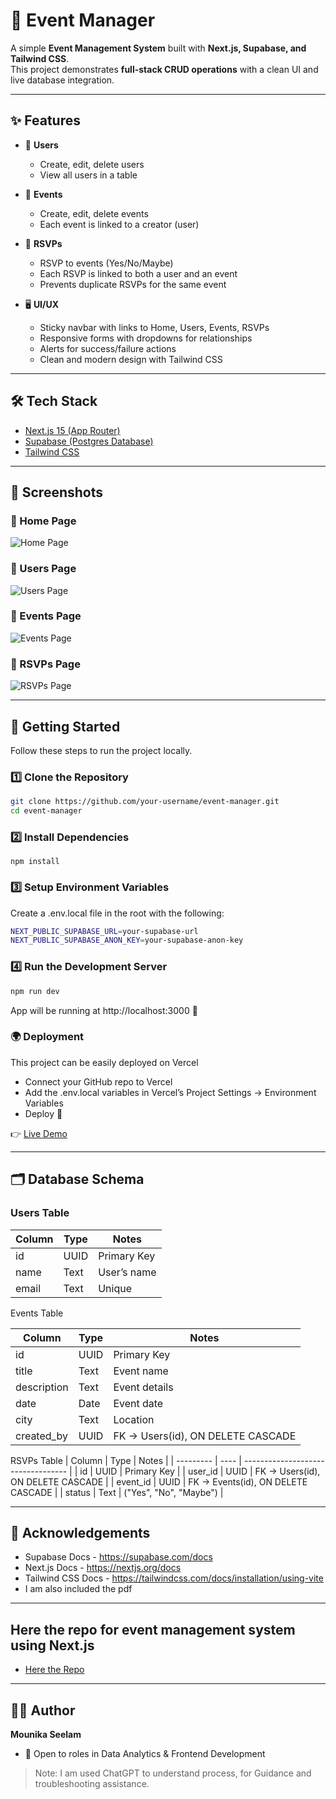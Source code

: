 # 📅 Event Manager

A simple **Event Management System** built with **Next.js, Supabase, and Tailwind CSS**.  
This project demonstrates **full-stack CRUD operations** with a clean UI and live database integration.

---

## ✨ Features

- 👥 **Users**
  - Create, edit, delete users  
  - View all users in a table  

- 🎉 **Events**
  - Create, edit, delete events  
  - Each event is linked to a creator (user)  

- 📝 **RSVPs**
  - RSVP to events (Yes/No/Maybe)  
  - Each RSVP is linked to both a user and an event  
  - Prevents duplicate RSVPs for the same event  

- 🖥️ **UI/UX**
  - Sticky navbar with links to Home, Users, Events, RSVPs  
  - Responsive forms with dropdowns for relationships  
  - Alerts for success/failure actions  
  - Clean and modern design with Tailwind CSS  

---

## 🛠️ Tech Stack

- [Next.js 15 (App Router)](https://nextjs.org/)  
- [Supabase (Postgres Database)](https://supabase.com/)  
- [Tailwind CSS](https://tailwindcss.com/)  

---

## 📸 Screenshots

### 🔹 Home Page  
![Home Page](screenshots/home.png)  

### 🔹 Users Page  
![Users Page](screenshots/users.png)  

### 🔹 Events Page  
![Events Page](screenshots/events.png)  

### 🔹 RSVPs Page  
![RSVPs Page](screenshots/rsvps.png)  

---

## 🚀 Getting Started

Follow these steps to run the project locally.

### 1️⃣ Clone the Repository
```bash
git clone https://github.com/your-username/event-manager.git
cd event-manager
```

### 2️⃣ Install Dependencies
```
npm install
```

### 3️⃣ Setup Environment Variables
Create a .env.local file in the root with the following:
```bash
NEXT_PUBLIC_SUPABASE_URL=your-supabase-url
NEXT_PUBLIC_SUPABASE_ANON_KEY=your-supabase-anon-key
```

### 4️⃣ Run the Development Server
```bash
npm run dev
```

App will be running at http://localhost:3000 🎉


### 🌍 Deployment
This project can be easily deployed on Vercel

- Connect your GitHub repo to Vercel
- Add the .env.local variables in Vercel’s Project Settings → Environment Variables
- Deploy 🚀

👉 [Live Demo](https://event-management-system-mu-ten.vercel.app/users)


---

## 🗂️ Database Schema

### Users Table
| Column | Type | Notes       |
| ------ | ---- | ----------- |
| id     | UUID | Primary Key |
| name   | Text | User’s name |
| email  | Text | Unique      |

Events Table

| Column      | Type | Notes                             |
| ----------- | ---- | --------------------------------- |
| id          | UUID | Primary Key                       |
| title       | Text | Event name                        |
| description | Text | Event details                     |
| date        | Date | Event date                        |
| city        | Text | Location                          |
| created\_by | UUID | FK → Users(id), ON DELETE CASCADE |

RSVPs Table
| Column    | Type | Notes                              |
| --------- | ---- | ---------------------------------- |
| id        | UUID | Primary Key                        |
| user\_id  | UUID | FK → Users(id), ON DELETE CASCADE  |
| event\_id | UUID | FK → Events(id), ON DELETE CASCADE |
| status    | Text | ("Yes", "No", "Maybe")             |

---

## 🙌 Acknowledgements

- Supabase Docs - https://supabase.com/docs
- Next.js Docs - https://nextjs.org/docs
- Tailwind CSS Docs - https://tailwindcss.com/docs/installation/using-vite
- I am also included the pdf
---

## Here the repo for event management system using Next.js
- [Here the Repo](https://github.com/mounika-ss/event-management-system) 
---

## 👩‍💻 Author
**Mounika Seelam**
- 💼 Open to roles in Data Analytics & Frontend Development


> Note: I am used ChatGPT to understand process, for Guidance and troubleshooting assistance.
